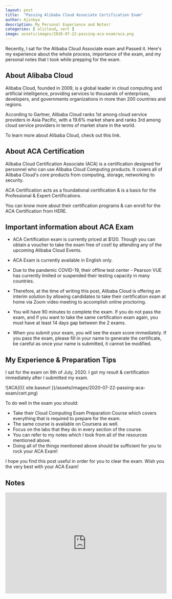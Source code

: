 ```yaml
---
layout: post
title:  "Passing Alibaba Cloud Associate Certification Exam"
author: Ajinkya
description: My Personal Experience and Notes!
categories: [ alicloud, cert ]
image: assets/images/2020-07-22-passing-aca-exam/aca.png
---
```

Recently, I sat for the Alibaba Cloud Associate exam and Passed it. Here's my experience about the whole process, importance of the exam, and my personal notes that I took while prepping for the exam.


## About Alibaba Cloud

Alibaba Cloud, founded in 2009, is a global leader in cloud computing and artificial intelligence, providing services to thousands of enterprises, developers, and governments organizations in more than 200 countries and regions.

According to Gartner, Alibaba Cloud ranks 1st among cloud service providers in Asia Pacific, with a 19.6% market share and ranks 3rd among cloud service providers in terms of market share in the world.

To learn more about Alibaba Cloud, check out this link.


## About ACA Certification

Alibaba Cloud Certification Associate (ACA) is a certification designed for personnel who can use Alibaba Cloud Computing products. It covers all of Alibaba Cloud's core products from computing, storage, networking to security.

ACA Certification acts as a foundational certification & is a basis for the Professional & Expert Certifications.

You can know more about their certification programs & can enroll for the ACA Certification from HERE.


## Important information about ACA Exam

+ ACA Certification exam is currently priced at $120. Though you can obtain a voucher to take the exam free of cost! by attending any of the upcoming Alibaba Cloud Events.

+ ACA Exam is currently available in English only.

+ Due to the pandemic COVID-19, their offline test center - Pearson VUE has currently limited or suspended their testing capacity in many countries.

+ Therefore, at the time of writing this post, Alibaba Cloud is offering an interim solution by allowing candidates to take their certification exam at home via Zoom video meeting to accomplish online proctoring.

+ You will have 90 minutes to complete the exam. If you do not pass the exam, and if you want to take the same certification exam again, you must have at least 14 days gap between the 2 exams.

+ When you submit your exam, you will see the exam score immediately. If you pass the exam, please fill in your name to generate the certificate, be careful as once your name is submitted, it cannot be modified.


## My Experience & Preparation Tips

I sat for the exam on 9th of July, 2020. I got my result & certification immediately after I submitted my exam.

![ACA]({{ site.baseurl }}/assets/images/2020-07-22-passing-aca-exam/cert.png)

To do well in the exam you should:

+ Take their Cloud Computing Exam Preparation Course which covers everything that is required to prepare for the exam.
+ The same course is available on Coursera as well.
+ Focus on the labs that they do in every section of the course.
+ You can refer to my notes which I took from all of the resources mentioned above.
+ Doing all of the things mentioned above should be sufficient for you to rock your ACA Exam!


I hope you find this post useful in order for you to clear the exam. Wish you the very best with your ACA Exam!


## Notes


<p><iframe style="width:100%;" height="315" src="https://www.youtube.com/embed/Cniqsc9QfDo?rel=0&amp;showinfo=0" frameborder="0" allowfullscreen></iframe></p>